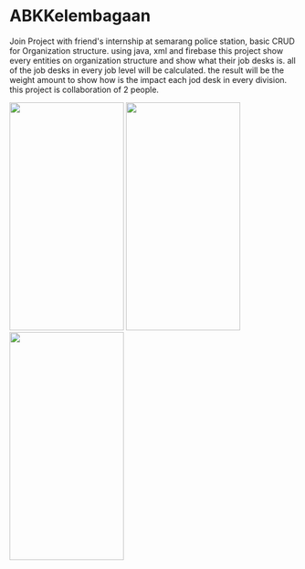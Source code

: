 # ABKKelembagaan
Join Project with friend's internship at semarang police station, basic CRUD for Organization structure. using java, xml and firebase
this project show every entities on organization structure and show what their job desks is. all of the job desks in every job level will be calculated.
the result will be the weight amount to show how is the impact each jod desk in every division. this project is collaboration of 2 people.

<img src="https://github.com/Krylliac/ABKKelembagaan/assets/117600120/d8536921-0e07-4337-9722-4656d3bcce7c" width="200" height="400">
<img src="https://github.com/Krylliac/ABKKelembagaan/assets/117600120/7918e3b7-171c-45ce-ae7b-651049f18e3d" width="200" height="400">
<img src="https://github.com/Krylliac/ABKKelembagaan/assets/117600120/a82a3a5e-8831-46f9-9cd9-60e9c316cb09" width="200" height="400">
